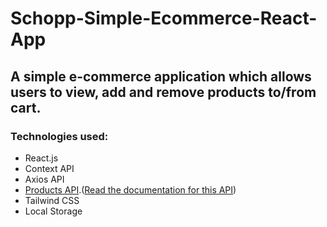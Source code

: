 # Schopp-Simple-Ecommerce-React-App

## A simple e-commerce application which allows users to view, add and remove products to/from cart.

### Technologies used:
- React.js
- Context API
- Axios API
- [Products API](https://dummyjson.com/docs/products).([Read the documentation for this API](https://dummyjson.com/docs/products))
- Tailwind CSS
- Local Storage
